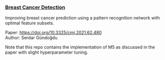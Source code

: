 <h3><ins> Breast Cancer Detection </ins></h3>
Improving breast cancer prediction using a pattern recognition network with optimal feature subsets.

Paper: https://doi.org/10.3325/cmj.2021.62.480<br>
Author: Serdar Gündoğdu<br>

Note that this repo contains the implementation of M5 as discussed in the paper with slight hyperparameter tuning.

